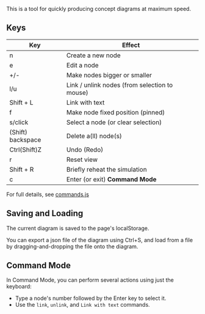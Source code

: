 This is a tool for quickly producing concept diagrams at maximum speed.

## Keys

| Key               | Effect                                        |
| ----------------- | --------------------------------------------- |
| n                 | Create a new node                             |
| e                 | Edit a node                                   |
| +/-               | Make nodes bigger or smaller                  |
| l/u               | Link / unlink nodes (from selection to mouse) |
| Shift + L         | Link with text                                |
| f                 | Make node fixed position (pinned)             |
| s/click           | Select a node (or clear selection)            |
| (Shift) backspace | Delete a(ll) node(s)                          |
| Ctrl(Shift)Z      | Undo (Redo)                                   |
| r                 | Reset view                                    |
| Shift + R         | Briefly reheat the simulation                 |
| c                 | Enter (or exit) **Command Mode**              |

For full details, see [commands.js](./modules/commands.js)

## Saving and Loading

The current diagram is saved to the page's localStorage.

You can export a json file of the diagram using Ctrl+S, and load from a file by dragging-and-dropping the file onto the diagram.

## Command Mode

In Command Mode, you can perform several actions using just the keyboard:

- Type a node's number followed by the Enter key to select it.
- Use the `link`, `unlink`, and `Link with text` commands.
